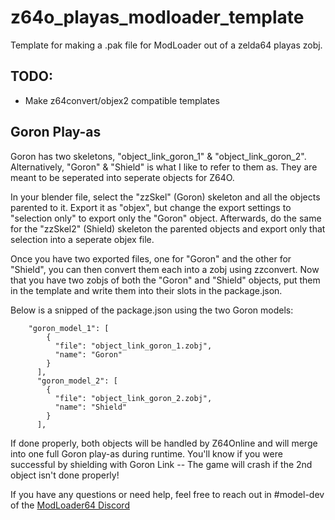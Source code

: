 # z64o_playas_modloader_template
Template for making a .pak file for ModLoader out of a zelda64 playas zobj.

## TODO: 
* Make z64convert/objex2 compatible templates

## Goron Play-as
Goron has two skeletons, "object_link_goron_1" & "object_link_goron_2". Alternatively, "Goron" & "Shield" is what I like to refer to them as. They are meant to be seperated into seperate objects for Z64O.

In your blender file, select the "zzSkel" (Goron) skeleton and all the objects parented to it. Export it as "objex", but change the export settings to "selection only" to export only the "Goron" object. Afterwards, do the same for the "zzSkel2" (Shield) skeleton the parented objects and export only that selection into a seperate objex file. 

Once you have two exported files, one for "Goron" and the other for "Shield", you can then convert them each into a zobj using zzconvert. Now that you have two zobjs of both the "Goron" and "Shield" objects, put them in the template and write them into their slots in the package.json. 

Below is a snipped of the package.json using the two Goron models:

```
    "goron_model_1": [
        {
          "file": "object_link_goron_1.zobj",
          "name": "Goron"
        }
      ],
	  "goron_model_2": [
        {
          "file": "object_link_goron_2.zobj",
          "name": "Shield"
        }
      ],
```

If done properly, both objects will be handled by Z64Online and will merge into one full Goron play-as during runtime. You'll know if you were successful by shielding with Goron Link -- The game will crash if the 2nd object isn't done properly!

If you have any questions or need help, feel free to reach out in #model-dev of the [ModLoader64 Discord](https://discord.gg/Vb8mKT6)
